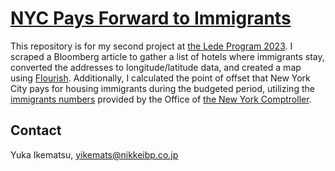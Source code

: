 # [NYC Pays Forward to Immigrants](https://yikemats.github.io/asylum-seekers/)

This repository is for my second project at [the Lede Program 2023](https://ledeprogram.com/). I scraped a Bloomberg article to gather a list of hotels where immigrants stay, converted the addresses to longitude/latitude data, and created a map using [Flourish](https://flourish.studio/). Additionally, I calculated the point of offset that New York City pays for housing immigrants during the budgeted period, utilizing the [immigrants numbers](https://data.cityofnewyork.us/Social-Services/DHS-Daily-Report/k46n-sa2m) provided by the Office of [the New York Comptroller](https://comptroller.nyc.gov/reports/accounting-for-asylum-seekers/).

## Contact

Yuka Ikematsu, [yikemats@nikkeibp.co.jp](mailto:yikemats@nikkeibp.co.jp)
